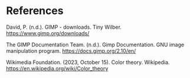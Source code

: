 
# References

David, P. (n.d.). GIMP - downloads. Tiny Wilber. https://www.gimp.org/downloads/ 

The GIMP Documentation Team. (n.d.). Gimp Documentation. GNU image manipulation program. https://docs.gimp.org/2.10/en/ 

Wikimedia Foundation. (2023, October 15). Color theory. Wikipedia. https://en.wikipedia.org/wiki/Color_theory 